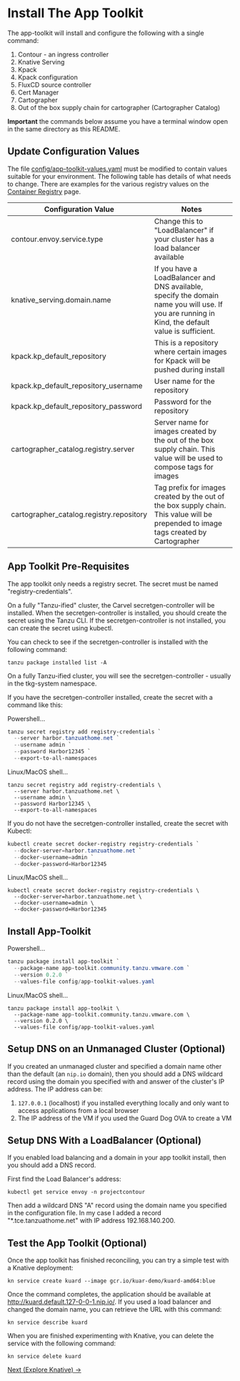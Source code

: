# Install The App Toolkit

The app-toolkit will install and configure the following with a single command:

1. Contour - an ingress controller
1. Knative Serving
1. Kpack
1. Kpack configuration
1. FluxCD source controller
1. Cert Manager
1. Cartographer
1. Out of the box supply chain for cartographer (Cartographer Catalog)

**Important** the commands below assume you have a terminal window open in the same directory as this README.

## Update Configuration Values

The file [config/app-toolkit-values.yaml](config/app-toolkit-values.yaml) must be modified to contain
values suitable for your environment. The following table has details of what needs to change. There are examples for
the various registry values on the [Container Registry](../00-basic-setup/ContainerRegistry.md) page.

| Configuration Value                      | Notes                                                                                                                                            |
|------------------------------------------|--------------------------------------------------------------------------------------------------------------------------------------------------|
| contour.envoy.service.type               | Change this to "LoadBalancer" if your cluster has a load balancer available                                                                      |
| knative_serving.domain.name              | If you have a LoadBalancer and DNS available, specify the domain name you will use. If you are running in Kind, the default value is sufficient. |
| kpack.kp_default_repository              | This is a repository where certain images for Kpack will be pushed during install                                                                |
| kpack.kp_default_repository_username     | User name for the repository                                                                                                                     |
| kpack.kp_default_repository_password     | Password for the repository                                                                                                                      |
| cartographer_catalog.registry.server     | Server name for images created by the out of the box supply chain. This value will be used to compose tags for images                            |
| cartographer_catalog.registry.repository | Tag prefix for images created by the out of the box supply chain. This value will be prepended to image tags created by Cartographer             |


## App Toolkit Pre-Requisites

The app toolkit only needs a registry secret. The secret must be named "registry-credentials". 

On a fully "Tanzu-ified" cluster, the Carvel secretgen-controller will be installed. When the secretgen-controller is installed,
you should create the secret using the Tanzu CLI. If the secretgen-controller is not installed, you can create the secret
using kubectl.

You can check to see if the secretgen-controller is installed with the following command:

```shell
tanzu package installed list -A
```

On a fully Tanzu-ified cluster, you will see the secretgen-controller - usually in the tkg-system namespace.

If you have the secretgen-controller installed, create the secret with a command like this:

Powershell...
```powershell
tanzu secret registry add registry-credentials `
  --server harbor.tanzuathome.net `
  --username admin `
  --password Harbor12345 `
  --export-to-all-namespaces
```

Linux/MacOS shell...
```shell
tanzu secret registry add registry-credentials \
  --server harbor.tanzuathome.net \
  --username admin \
  --password Harbor12345 \
  --export-to-all-namespaces
```

If you do not have the secretgen-controller installed, create the secret with Kubectl:

```powershell
kubectl create secret docker-registry registry-credentials `
  --docker-server=harbor.tanzuathome.net `
  --docker-username=admin `
  --docker-password=Harbor12345
```

Linux/MacOS shell...
```shell
kubectl create secret docker-registry registry-credentials \
  --docker-server=harbor.tanzuathome.net \
  --docker-username=admin \
  --docker-password=Harbor12345
```

## Install App-Toolkit

Powershell...
```powershell
tanzu package install app-toolkit `
  --package-name app-toolkit.community.tanzu.vmware.com `
  --version 0.2.0 `
  --values-file config/app-toolkit-values.yaml
```

Linux/MacOS shell...
```shell
tanzu package install app-toolkit \
  --package-name app-toolkit.community.tanzu.vmware.com \
  --version 0.2.0 \
  --values-file config/app-toolkit-values.yaml
```

## Setup DNS on an Unmanaged Cluster (Optional)

If you created an unmanaged cluster and specified a domain name other than the default (an `nip.io` domain),
then you should add a DNS wildcard record using the domain you specified with and answer of the cluster's
IP address. The IP address can be:

1. `127.0.0.1` (localhost) if you installed everything locally and only want to access applications from a local browser
1. The IP address of the VM if you used the Guard Dog OVA to create a VM

## Setup DNS With a LoadBalancer (Optional)

If you enabled load balancing and a domain in your app toolkit install, then you should add a DNS record.

First find the Load Balancer's address:

```shell
kubectl get service envoy -n projectcontour
```

Then add a wildcard DNS "A" record using the domain name you specified in the configuration file. In my case
I added a record "*.tce.tanzuathome.net" with IP address 192.168.140.200.

## Test the App Toolkit (Optional)

Once the app toolkit has finished reconciling, you can try a simple test with a Knative deployment:

```shell
kn service create kuard --image gcr.io/kuar-demo/kuard-amd64:blue
```

Once the command completes, the application should be available at http://kuard.default.127-0-0-1.nip.io/. If you
used a load balancer and changed the domain name, you can retrieve the URL with this command:

```shell
kn service describe kuard
```

When you are finished experimenting with Knative, you can delete the service with the following command:

```shell
kn service delete kuard
```

[Next (Explore Knative) -&gt;](../04-knative/)
